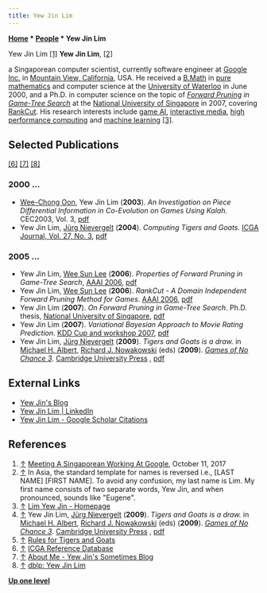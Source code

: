 ```yaml
---
title: Yew Jin Lim
---
```

**[Home](Home "Home") \* [People](People "People") \* Yew Jin Lim**



[](https://www.facebook.com/Vulcanpost/videos/vb.310518205758742/1196904277120126/?type=2&theater) Yew Jin Lim <a id="cite-note-1" href="#cite-ref-1">[1]</a>
**Yew Jin Lim**, <a id="cite-note-2" href="#cite-ref-2">[2]</a>  

a Singaporean computer scientist, currently software engineer at [Google Inc.](index.php?title=Google&action=edit&redlink=1 "Google (page does not exist)") in [Mountain View, California](https://en.wikipedia.org/wiki/Mountain_View,_California), USA. 
He received a [B.Math](https://en.wikipedia.org/wiki/Bachelor_of_Mathematics) in [pure mathematics](https://en.wikipedia.org/wiki/Pure_mathematics) and computer science at the [University of Waterloo](University_of_Waterloo "University of Waterloo") in June 2000,
and a Ph.D. in computer science on the topic of *[Forward Pruning](Pruning "Pruning") in [Game-Tree Search](Search "Search")* at the [National University of Singapore](https://en.wikipedia.org/wiki/National_University_of_Singapore) in 2007, covering [RankCut](RankCut "RankCut").
His research interests include [game AI](Artificial_Intelligence "Artificial Intelligence"), [interactive media](https://en.wikipedia.org/wiki/Interactive_media), [high performance computing](https://en.wikipedia.org/wiki/Supercomputer) and [machine learning](Learning "Learning") <a id="cite-note-3" href="#cite-ref-3">[3]</a>. 



## Selected Publications


<a id="cite-note-6" href="#cite-ref-6">[6]</a> <a id="cite-note-7" href="#cite-ref-7">[7]</a> <a id="cite-note-8" href="#cite-ref-8">[8]</a>



### 2000 ...


* [Wee-Chong Oon](Wee-Chong_Oon "Wee-Chong Oon"), Yew Jin Lim (**2003**). *An Investigation on Piece Differential Information in Co-Evolution on Games Using Kalah.* CEC2003, Vol. 3, [pdf](http://www.yewjin.com/storage/papers/Kalah_CEC2003.pdf)
* Yew Jin Lim, [Jürg Nievergelt](J%C3%BCrg_Nievergelt "Jürg Nievergelt") (**2004**). *Computing Tigers and Goats.* [ICGA Journal, Vol. 27, No. 3](ICGA_Journal#27_3 "ICGA Journal"), [pdf](http://www.yewjin.com/storage/papers/Computing_Tigers_And_Goats.pdf)


### 2005 ...


* Yew Jin Lim, [Wee Sun Lee](Wee_Sun_Lee "Wee Sun Lee") (**2006**). *Properties of Forward Pruning in Game-Tree Search*, [AAAI 2006](Conferences#AAAI-2006 "Conferences"), [pdf](http://www.yewjin.com/storage/papers/riskmanagement.pdf)
* Yew Jin Lim, [Wee Sun Lee](Wee_Sun_Lee "Wee Sun Lee") (**2006**). *RankCut - A Domain Independent Forward Pruning Method for Games*. [AAAI 2006](Conferences#AAAI-2006 "Conferences"), [pdf](http://www.yewjin.com/storage/papers/rankcut.pdf)
* Yew Jin Lim (**2007**). *On Forward Pruning in Game-Tree Search*. Ph.D. thesis, [National University of Singapore](https://en.wikipedia.org/wiki/National_University_of_Singapore), [pdf](http://www.yewjin.com/storage/papers/PhDThesisLimYewJin.pdf)
* Yew Jin Lim (**2007**). *Variational Bayesian Approach to Movie Rating Prediction*. [KDD Cup and workshop 2007](https://dl.acm.org/citation.cfm?id=1345459), [pdf](https://www.cs.uic.edu/~liub/KDD-cup-2007/proceedings/variational-Lim.pdf)
* Yew Jin Lim, [Jürg Nievergelt](J%C3%BCrg_Nievergelt "Jürg Nievergelt") (**2009**). *Tigers and Goats is a draw.* in [Michael H. Albert](index.php?title=Michael_H._Albert&action=edit&redlink=1 "Michael H. Albert (page does not exist)"), [Richard J. Nowakowski](Richard_J._Nowakowski "Richard J. Nowakowski") (eds) (**2009**). *[Games of No Chance 3](http://library.msri.org/books/Book56/index.html)*. [Cambridge University Press](https://en.wikipedia.org/wiki/Cambridge_University_Press) , [pdf](http://library.msri.org/books/Book56/files/22jin.pdf)


## External Links


* [Yew Jin's Blog](http://www.yewjin.com/blog/)
* [Yew Jin Lim | LinkedIn](https://www.linkedin.com/in/yewjinlim/)
* [Yew Jin Lim - Google Scholar Citations](https://scholar.google.com/citations?user=cvY_q0MAAAAJ&hl=en)


## References


1. <a id="cite-ref-1" href="#cite-note-1">↑</a> [Meeting A Singaporean Working At Google](https://www.facebook.com/Vulcanpost/videos/vb.310518205758742/1196904277120126/?type=2&theater), October 11, 2017
2. <a id="cite-ref-2" href="#cite-note-2">↑</a> In Asia, the standard template for names is reversed i.e., [LAST NAME] [FIRST NAME]. To avoid any confusion, my last name is Lim. My first name consists of two separate words, Yew Jin, and when pronounced, sounds like "Eugene".
3. <a id="cite-ref-3" href="#cite-note-3">↑</a> [Lim Yew Jin - Homepage](http://www.yewjin.com/)
4. <a id="cite-ref-4" href="#cite-note-4">↑</a> Yew Jin Lim, [Jürg Nievergelt](J%C3%BCrg_Nievergelt "Jürg Nievergelt") (**2009**). *Tigers and Goats is a draw.* in [Michael H. Albert](index.php?title=Michael_H._Albert&action=edit&redlink=1 "Michael H. Albert (page does not exist)"), [Richard J. Nowakowski](Richard_J._Nowakowski "Richard J. Nowakowski") (eds) (**2009**). *[Games of No Chance 3](http://library.msri.org/books/Book56/index.html)*. [Cambridge University Press](https://en.wikipedia.org/wiki/Cambridge_University_Press) , [pdf](http://library.msri.org/books/Book56/files/22jin.pdf)
5. <a id="cite-ref-5" href="#cite-note-5">↑</a> [Rules for Tigers and Goats](http://www.mastersgames.com/rules/tigers-goats-rules.htm)
6. <a id="cite-ref-6" href="#cite-note-6">↑</a> [ICGA Reference Database](ICGA_Journal#RefDB "ICGA Journal")
7. <a id="cite-ref-7" href="#cite-note-7">↑</a> [About Me - Yew Jin's Sometimes Blog](http://www.yewjin.com/about-me/)
8. <a id="cite-ref-8" href="#cite-note-8">↑</a> [dblp: Yew Jin Lim](https://dblp.uni-trier.de/pers/hd/l/Lim:Yew_Jin.html)

**[Up one level](People "People")**







 
